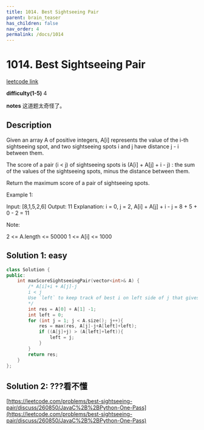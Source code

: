 ```yaml
---
title: 1014. Best Sightseeing Pair
parent: brain_teaser
has_children: false
nav_order: 4
permalink: /docs/1014
---
```

# 1014. Best Sightseeing Pair
[leetcode link](https://leetcode.com/problems/best-sightseeing-pair/)

**difficulty(1-5)** 
4 

**notes**
这道题太奇怪了。

## Description
Given an array A of positive integers, A[i] represents the value of the i-th sightseeing spot, and two sightseeing spots i and j have distance j - i between them.

The score of a pair (i < j) of sightseeing spots is (A[i] + A[j] + i - j) : the sum of the values of the sightseeing spots, minus the distance between them.

Return the maximum score of a pair of sightseeing spots.

 

Example 1:

Input: [8,1,5,2,6]
Output: 11
Explanation: i = 0, j = 2, A[i] + A[j] + i - j = 8 + 5 + 0 - 2 = 11
 

Note:

2 <= A.length <= 50000
1 <= A[i] <= 1000

## Solution 1: easy
```c++
class Solution {
public:
    int maxScoreSightseeingPair(vector<int>& A) {
        /* A[i]+i + A[j]-j 
        i < j
        Use `left` to keep track of best i on left side of j that gives biggest A[i]+i
        */
        int res = A[0] + A[1] -1; 
        int left = 0;
        for (int j = 1; j < A.size(); j++){
            res = max(res, A[j]-j+A[left]+left);
            if ((A[j]+j) > (A[left]+left)){
                left = j;
            }
        }
        return res;
    }
};
```

## Solution 2: ???看不懂
[https://leetcode.com/problems/best-sightseeing-pair/discuss/260850/JavaC%2B%2BPython-One-Pass](https://leetcode.com/problems/best-sightseeing-pair/discuss/260850/JavaC%2B%2BPython-One-Pass)
<!-- 
Blue label
{: .label .label-blue }

Stable
{: .label .label-green }

New release
{: .label .label-purple }

Coming soon
{: .label .label-yellow }

Deprecated
{: .label .label-red } -->
